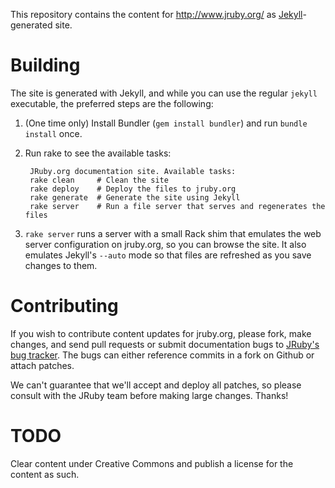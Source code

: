 This repository contains the content for http://www.jruby.org/ as
[Jekyll][]-generated site.

# Building

The site is generated with Jekyll, and while you can use the regular
`jekyll` executable, the preferred steps are the following:

1. (One time only) Install Bundler (`gem install bundler`) and run
   `bundle install` once.
2. Run rake to see the available tasks:

        JRuby.org documentation site. Available tasks:
        rake clean     # Clean the site
        rake deploy    # Deploy the files to jruby.org
        rake generate  # Generate the site using Jekyll
        rake server    # Run a file server that serves and regenerates the files

3. `rake server` runs a server with a small Rack shim that emulates
   the web server configuration on jruby.org, so you can browse the site.
   It also emulates Jekyll's `--auto` mode so that files are refreshed
   as you save changes to them.

# Contributing

If you wish to contribute content updates for jruby.org, please fork,
make changes, and send pull requests or submit documentation bugs to
[JRuby's bug tracker][JIRA]. The bugs can either reference commits in
a fork on Github or attach patches.

We can't guarantee that we'll accept and deploy all patches, so please
consult with the JRuby team before making large changes. Thanks!

[Jekyll]: http://wiki.github.com/mojombo/jekyll
[JIRA]: http://jira.codehaus.org/browse/JRUBY

# TODO

Clear content under Creative Commons and publish a license for the
content as such.
